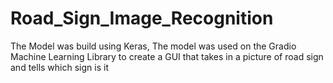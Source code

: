 # Road_Sign_Image_Recognition
The Model was build using Keras, The model was used on the Gradio Machine Learning Library to create a GUI that takes in a picture of road sign and tells which sign is it
